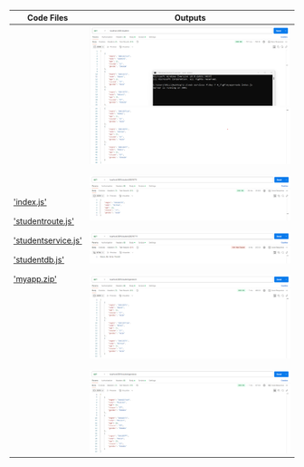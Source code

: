 | Code Files | Outputs |
|------------|---------|
|['index.js'](index./Codes/.js)<br><br>['studentroute.js'](./Codes/studentroute.js)<br><br>['studentservice.js'](./Codes/studentservice.js)<br><br>['studentdb.js'](./Codes/studentdb.js)<br><br>['myapp.zip'](./Codes/myapp.zip)|![1-1.png](./Outputs/1-1.png)![1-2.png](./Outputs/1-2.png)<br><br>![1-3.png](./Outputs/1-3.png)<br><br>![1-4.png](./Outputs/1-4.png)<br><br>![1-5.png](./Outputs/1-5.png)<br><br>![1-6.png](./Outputs/1-6.png)|

